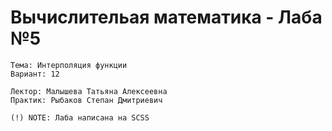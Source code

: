 # Вычислительая математика - Лаба №5
```
Тема: Интерполяция функции
Вариант: 12

Лектор: Малышева Татьяна Алексеевна
Практик: Рыбаков Степан Дмитриевич

(!) NOTE: Лaба написана на SCSS
```